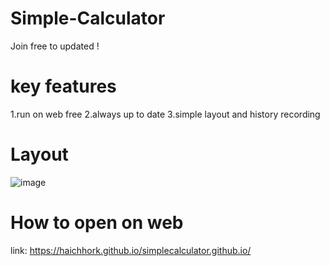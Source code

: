 # Simple-Calculator 
  Join free to updated !
# key features
   1.run on web free 
   2.always up to date
   3.simple layout and history recording
# Layout 
 ![image](https://github.com/user-attachments/assets/c231f3b2-2ce6-4dd1-929f-cb5cd24c39af)

# How to open on web 
  link: 
https://haichhork.github.io/simplecalculator.github.io/
